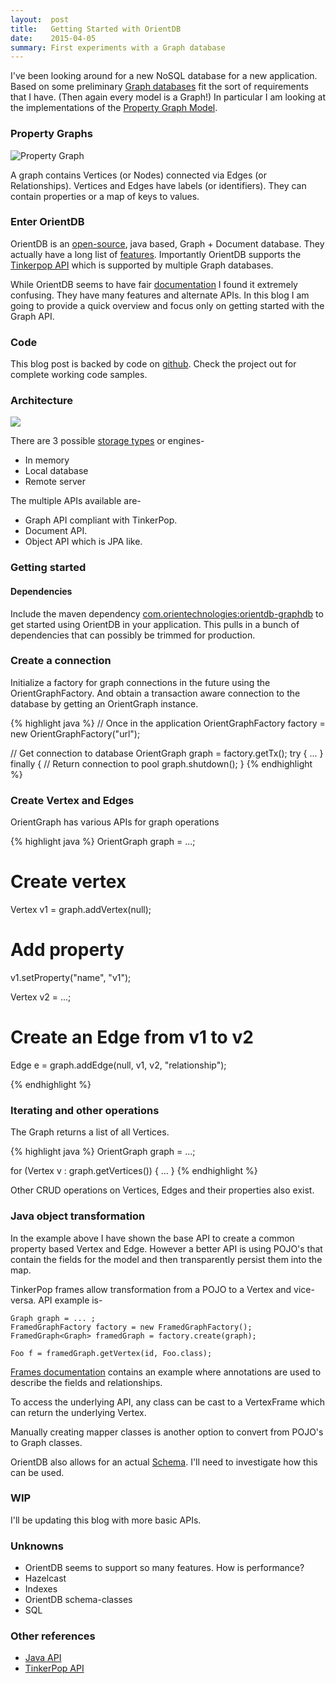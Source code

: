 ```yaml
---
layout:  post
title:   Getting Started with OrientDB
date:    2015-04-05
summary: First experiments with a Graph database
---
```


I've been looking around for a new NoSQL database for a new application. Based on some preliminary [Graph databases](https://en.wikipedia.org/wiki/Graph_database) fit the sort of requirements that I have. (Then again every model is a Graph!) In particular I am looking at the implementations of the [Property Graph Model](https://github.com/tinkerpop/blueprints/wiki/property-graph-model). 

### Property Graphs

![Property Graph](http://dev.assets.neo4j.com.s3.amazonaws.com/wp-content/uploads/graphdb-gve.png)

A graph contains Vertices (or Nodes) connected via Edges (or Relationships). Vertices and Edges have labels (or identifiers). They can contain properties or a map of keys to values.

### Enter OrientDB

OrientDB is an [open-source](https://github.com/orientechnologies/orientdb), java based, Graph + Document database. They actually have a long list of [features](http://www.orientechnologies.com/why-orientdb/). Importantly OrientDB supports the [Tinkerpop API](https://github.com/tinkerpop/blueprints) which is supported by multiple Graph databases.

While OrientDB seems to have fair [documentation](http://www.orientechnologies.com/docs/last/index.html) I found it extremely confusing. They have many features and alternate APIs. In this blog I am going to provide a quick overview and focus only on getting started with the Graph API.

### Code

This blog post is backed by code on [github](https://github.com/rrevo/orientdb-example). Check the project out for complete working code samples.

### Architecture

<img src="{{ site.url }}{{ site.baseurl }}/imgs/orientdb-api-stack.png" />

There are 3 possible [storage types](http://www.orientechnologies.com/docs/last/Memory-storage.html) or engines-

* In memory
* Local database
* Remote server

The multiple APIs available are-

* Graph API compliant with TinkerPop.
* Document API.
* Object API which is JPA like.

### Getting started

#### Dependencies

Include the maven dependency [com.orientechnologies:orientdb-graphdb](http://mvnrepository.com/artifact/com.orientechnologies/orientdb-graphdb) to get started using OrientDB in your application. This pulls in a bunch of dependencies that can possibly be trimmed for production.

### Create a connection

Initialize a factory for graph connections in the future using the OrientGraphFactory. And obtain a transaction aware connection to the database by getting an OrientGraph instance.

{% highlight java %}
// Once in the application
OrientGraphFactory factory = new OrientGraphFactory("url");

// Get connection to database 
OrientGraph graph = factory.getTx();
try {
  ...
} finally {
  // Return connection to pool
  graph.shutdown();
}
{% endhighlight %}

### Create Vertex and Edges

OrientGraph has various APIs for graph operations

{% highlight java %}
OrientGraph graph = ...;

# Create vertex
Vertex v1 = graph.addVertex(null);
# Add property
v1.setProperty("name", "v1");

Vertex v2 = ...;

# Create an Edge from v1 to v2
Edge e = graph.addEdge(null, v1, v2, "relationship");

{% endhighlight %}

### Iterating and other operations

The Graph returns a list of all Vertices.

{% highlight java %}
OrientGraph graph = ...;

for (Vertex v : graph.getVertices()) {
  ...
}
{% endhighlight %}

Other CRUD operations on Vertices, Edges and their properties also exist.

### Java object transformation

In the example above I have shown the base API to create a common property based Vertex and Edge. However a better API is using POJO's that contain the fields for the model and then transparently persist them into the map.

TinkerPop frames allow transformation from a POJO to a Vertex and vice-versa. API example is-

    Graph graph = ... ;
    FramedGraphFactory factory = new FramedGraphFactory();
    FramedGraph<Graph> framedGraph = factory.create(graph);

    Foo f = framedGraph.getVertex(id, Foo.class);

[Frames documentation](https://github.com/tinkerpop/frames/wiki/Getting-Started) contains an example where annotations are used to describe the fields and relationships.

To access the underlying API, any class can be cast to a VertexFrame which can return the underlying Vertex.

Manually creating mapper classes is another option to convert from POJO's to Graph classes.

OrientDB also allows for an actual [Schema](http://www.orientechnologies.com/docs/last/orientdb.wiki/Graph-Schema.html). I'll need to investigate how this can be used.

### WIP

I'll be updating this blog with more basic APIs.

### Unknowns

* OrientDB seems to support so many features. How is performance?
* Hazelcast
* Indexes
* OrientDB schema-classes
* SQL

### Other references

* [Java API](http://www.orientechnologies.com/docs/last/Java-API.html)
* [TinkerPop API](http://www.orientechnologies.com/docs/last/Graph-Database-Tinkerpop.html)
